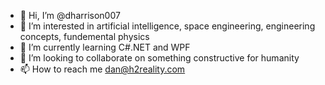 - 👋 Hi, I’m @dharrison007
- 👀 I’m interested in artificial intelligence, space engineering, engineering concepts, fundemental physics 
- 🌱 I’m currently learning C#.NET and WPF
- 💞️ I’m looking to collaborate on something constructive for humanity
- 📫 How to reach me dan@h2reality.com

<!---
dharrison007/dharrison007 is a ✨ special ✨ repository because its `README.md` (this file) appears on your GitHub profile.
You can click the Preview link to take a look at your changes.
--->
